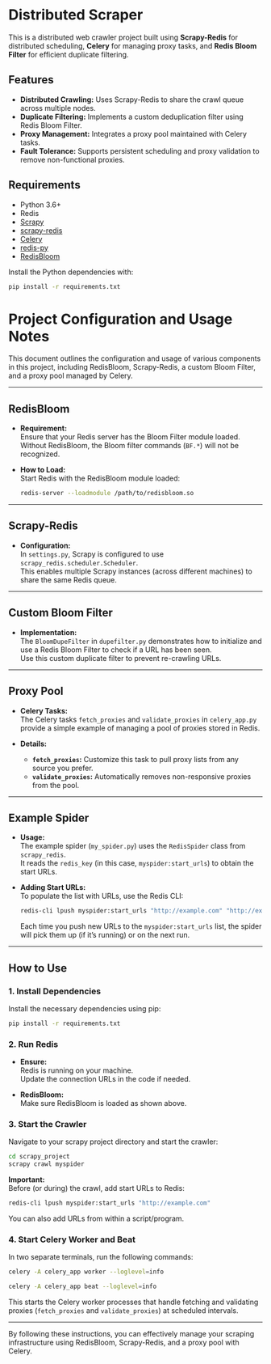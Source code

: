 # Distributed Scraper

This is a distributed web crawler project built using **Scrapy-Redis** for distributed scheduling, **Celery** for managing proxy tasks, and **Redis Bloom Filter** for efficient duplicate filtering. 

## Features

- **Distributed Crawling:** Uses Scrapy-Redis to share the crawl queue across multiple nodes.
- **Duplicate Filtering:** Implements a custom deduplication filter using Redis Bloom Filter.
- **Proxy Management:** Integrates a proxy pool maintained with Celery tasks.
- **Fault Tolerance:** Supports persistent scheduling and proxy validation to remove non-functional proxies.

## Requirements

- Python 3.6+
- Redis
- [Scrapy](https://scrapy.org/)
- [scrapy-redis](https://github.com/rmax/scrapy-redis)
- [Celery](https://docs.celeryproject.org/)
- [redis-py](https://github.com/andymccurdy/redis-py)
- [RedisBloom](https://oss.redislabs.com/redisbloom/)

Install the Python dependencies with:

```bash
pip install -r requirements.txt
```


# Project Configuration and Usage Notes

This document outlines the configuration and usage of various components in this project, including RedisBloom, Scrapy-Redis, a custom Bloom Filter, and a proxy pool managed by Celery.

---

## RedisBloom

- **Requirement:**  
  Ensure that your Redis server has the Bloom Filter module loaded.  
  Without RedisBloom, the Bloom filter commands (`BF.*`) will not be recognized.

- **How to Load:**  
  Start Redis with the RedisBloom module loaded:
  
  ```bash
  redis-server --loadmodule /path/to/redisbloom.so
  ```

---

## Scrapy-Redis

- **Configuration:**  
  In `settings.py`, Scrapy is configured to use `scrapy_redis.scheduler.Scheduler`.  
  This enables multiple Scrapy instances (across different machines) to share the same Redis queue.

---

## Custom Bloom Filter

- **Implementation:**  
  The `BloomDupeFilter` in `dupefilter.py` demonstrates how to initialize and use a Redis Bloom Filter to check if a URL has been seen.  
  Use this custom duplicate filter to prevent re-crawling URLs.

---

## Proxy Pool

- **Celery Tasks:**  
  The Celery tasks `fetch_proxies` and `validate_proxies` in `celery_app.py` provide a simple example of managing a pool of proxies stored in Redis.

- **Details:**
  - **`fetch_proxies`:** Customize this task to pull proxy lists from any source you prefer.
  - **`validate_proxies`:** Automatically removes non-responsive proxies from the pool.

---

## Example Spider

- **Usage:**  
  The example spider (`my_spider.py`) uses the `RedisSpider` class from `scrapy_redis`.  
  It reads the `redis_key` (in this case, `myspider:start_urls`) to obtain the start URLs.

- **Adding Start URLs:**  
  To populate the list with URLs, use the Redis CLI:
  
  ```bash
  redis-cli lpush myspider:start_urls "http://example.com" "http://example2.com"
  ```

  Each time you push new URLs to the `myspider:start_urls` list, the spider will pick them up (if it’s running) or on the next run.

---

## How to Use

### 1. Install Dependencies

Install the necessary dependencies using pip:

```bash
pip install -r requirements.txt
```

### 2. Run Redis

- **Ensure:**  
  Redis is running on your machine.  
  Update the connection URLs in the code if needed.

- **RedisBloom:**  
  Make sure RedisBloom is loaded as shown above.

### 3. Start the Crawler

Navigate to your scrapy project directory and start the crawler:

```bash
cd scrapy_project
scrapy crawl myspider
```

**Important:**  
Before (or during) the crawl, add start URLs to Redis:

```bash
redis-cli lpush myspider:start_urls "http://example.com"
```

You can also add URLs from within a script/program.

### 4. Start Celery Worker and Beat

In two separate terminals, run the following commands:

```bash
celery -A celery_app worker --loglevel=info
```

```bash
celery -A celery_app beat --loglevel=info
```

This starts the Celery worker processes that handle fetching and validating proxies (`fetch_proxies` and `validate_proxies`) at scheduled intervals.

---

By following these instructions, you can effectively manage your scraping infrastructure using RedisBloom, Scrapy-Redis, and a proxy pool with Celery.
```